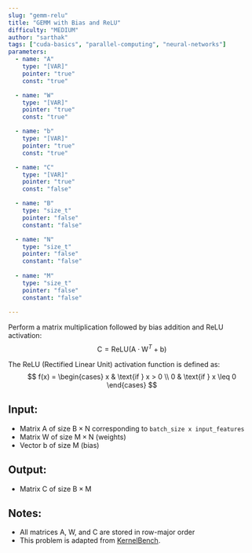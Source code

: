 ```yaml
---
slug: "gemm-relu"
title: "GEMM with Bias and ReLU"
difficulty: "MEDIUM"
author: "sarthak"
tags: ["cuda-basics", "parallel-computing", "neural-networks"]
parameters:
  - name: "A"
    type: "[VAR]"
    pointer: "true"
    const: "true"

  - name: "W" 
    type: "[VAR]"
    pointer: "true"
    const: "true"

  - name: "b" 
    type: "[VAR]"
    pointer: "true"
    const: "true"

  - name: "C" 
    type: "[VAR]"
    pointer: "true"
    const: "false"

  - name: "B"
    type: "size_t"
    pointer: "false"
    constant: "false"

  - name: "N"
    type: "size_t"
    pointer: "false"
    constant: "false"
    
  - name: "M" 
    type: "size_t"
    pointer: "false"
    constant: "false"
  
---
```


Perform a matrix multiplication followed by bias addition and ReLU activation:
$$
\text{C} = \text{ReLU}(\text{A} \cdot \text{W}^T + \text{b})
$$

The ReLU (Rectified Linear Unit) activation function is defined as:
$$
f(x) = \begin{cases} 
x & \text{if } x > 0 \\
0 & \text{if } x \leq 0 
\end{cases}
$$

## Input:
- Matrix $\text{A}$ of size $\text{B} \times \text{N}$ corresponding to `batch_size x input_features`
- Matrix $\text{W}$ of size $\text{M} \times \text{N}$ (weights)
- Vector $\text{b}$ of size $\text{M}$ (bias)

## Output:
- Matrix $\text{C}$ of size $\text{B} \times \text{M}$

## Notes:
- All matrices $\text{A}$, $\text{W}$, and $\text{C}$ are stored in row-major order
- This problem is adapted from [KernelBench](https://github.com/ScalingIntelligence/KernelBench/blob/main/KernelBench/level2/76_Gemm_Add_ReLU.py).